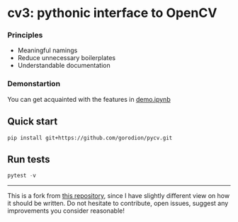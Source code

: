 # cv3: pythonic interface to OpenCV

### Principles
- Meaningful namings
- Reduce unnecessary boilerplates
- Understandable documentation

### Demonstartion
You can get acquainted with the features in [demo.ipynb](https://github.com/gorodion/pycv/blob/main/demo.ipynb)


## Quick start
`pip install git+https://github.com/gorodion/pycv.git`

## Run tests
```python
pytest -v
```
---
This is a fork from [this repository](https://github.com/gorodion/pycv), since I have slightly different view on how it should be written. Do not hesitate to contribute, open issues, suggest any improvements you consider reasonable!
